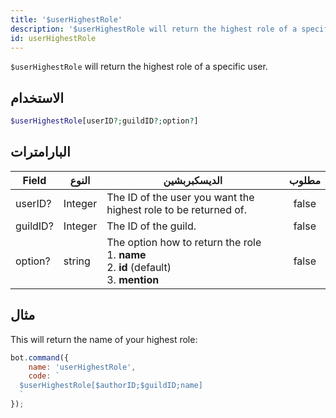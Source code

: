 ```yaml
---
title: '$userHighestRole'
description: '$userHighestRole will return the highest role of a specific user.'
id: userHighestRole
---
```


`$userHighestRole` will return the highest role of a specific user.

## الاستخدام

```php
$userHighestRole[userID?;guildID?;option?]
```

## البارامترات

| Field    | النوع   | الديسكبربشين                                                                                                            | مطلوب |
| -------- | ------- | ----------------------------------------------------------------------------------------------------------------------- |:-----:|
| userID?  | Integer | The ID of the user you want the highest role to be returned of.                                                         | false |
| guildID? | Integer | The ID of the guild.                                                                                                    | false |
| option?  | string  | The option how to return the role <br /> 1. **name** <br /> 2. **id** (default) <br /> 3. **mention** | false |

## مثال

This will return the name of your highest role:

```javascript
bot.command({
    name: 'userHighestRole',
    code: `
  $userHighestRole[$authorID;$guildID;name]
  `
});
```
